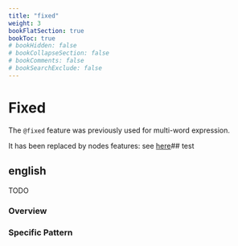 ```yaml
---
title: "fixed"
weight: 3
bookFlatSection: true
bookToc: true
# bookHidden: false
# bookCollapseSection: false
# bookComments: false
# bookSearchExclude: false
---
```

# Fixed

The `@fixed` feature was previously used for multi-word expression.

It has been replaced by nodes features: see [here](../Misc/Idiom_Titles.md)## test 








## english

TODO
### Overview

### Specific Pattern


